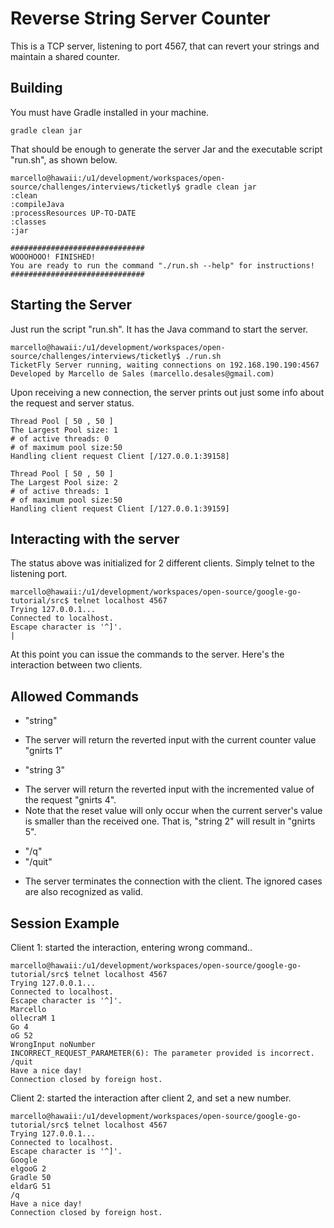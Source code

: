Reverse String Server Counter
===========================================

This is a TCP server, listening to port 4567, that can revert your strings and maintain a shared
counter.

## Building 

You must have Gradle installed in your machine.

    gradle clean jar

That should be enough to generate the server Jar and the executable script "run.sh", as shown below.

    marcello@hawaii:/u1/development/workspaces/open-source/challenges/interviews/ticketly$ gradle clean jar
    :clean
    :compileJava
    :processResources UP-TO-DATE
    :classes
    :jar
    
    ##############################
    WOOOHOOO! FINISHED!
    You are ready to run the command "./run.sh --help" for instructions!
    ##############################

## Starting the Server

Just run the script "run.sh". It has the Java command to start the server.

    marcello@hawaii:/u1/development/workspaces/open-source/challenges/interviews/ticketly$ ./run.sh 
    TicketFly Server running, waiting connections on 192.168.190.190:4567
    Developed by Marcello de Sales (marcello.desales@gmail.com)

Upon receiving a new connection, the server prints out just some info about the request and server status.

    Thread Pool [ 50 , 50 ]
    The Largest Pool size: 1
    # of active threads: 0
    # of maximum pool size:50
    Handling client request Client [/127.0.0.1:39158]
    
    Thread Pool [ 50 , 50 ]
    The Largest Pool size: 2
    # of active threads: 1
    # of maximum pool size:50
    Handling client request Client [/127.0.0.1:39159]

## Interacting with the server

The status above was initialized for 2 different clients. Simply telnet to the listening port.

    marcello@hawaii:/u1/development/workspaces/open-source/google-go-tutorial/src$ telnet localhost 4567
    Trying 127.0.0.1...
    Connected to localhost.
    Escape character is '^]'.
    |

At this point you can issue the commands to the server. Here's the interaction between two clients.

## Allowed Commands 

* "string"
 - The server will return the reverted input with the current counter value "gnirts 1"

* "string 3"
 - The server will return the reverted input with the incremented value of the request "gnirts 4".
 - Note that the reset value will only occur when the current server's value is smaller than the received one.
   That is, "string 2" will result in "gnirts 5".

* "/q"
* "/quit"
 - The server terminates the connection with the client. The ignored cases are also recognized as valid.

## Session Example

Client 1: started the interaction, entering wrong command..

    marcello@hawaii:/u1/development/workspaces/open-source/google-go-tutorial/src$ telnet localhost 4567
    Trying 127.0.0.1...
    Connected to localhost.
    Escape character is '^]'.
    Marcello
    ollecraM 1
    Go 4
    oG 52
    WrongInput noNumber
    INCORRECT_REQUEST_PARAMETER(6): The parameter provided is incorrect.
    /quit
    Have a nice day!
    Connection closed by foreign host.

Client 2: started the interaction after client 2, and set a new number.

    marcello@hawaii:/u1/development/workspaces/open-source/google-go-tutorial/src$ telnet localhost 4567
    Trying 127.0.0.1...
    Connected to localhost.
    Escape character is '^]'.
    Google
    elgooG 2
    Gradle 50
    eldarG 51
    /q
    Have a nice day!
    Connection closed by foreign host.
